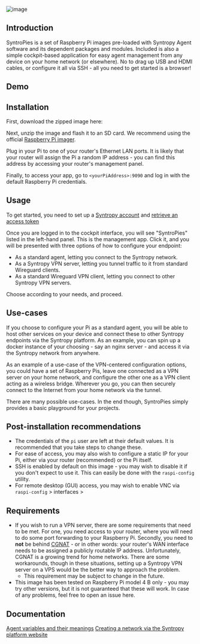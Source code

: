 ![image](https://user-images.githubusercontent.com/86206059/122754941-2d2b5100-d28c-11eb-916b-d1f5512dd5d0.png)

## Introduction

SyntroPies is a set of Raspberry Pi images pre-loaded with Syntropy Agent software and its dependent packages and modules. Included is also a simple cockpit-based application for easy agent management from any device on your home network (or elsewhere). No to drag up USB and HDMI cables, or configure it all via SSH - all you need to get started is a browser!


## Demo


## Installation
First, download the zipped image here:

Next, unzip the image and flash it to an SD card. We recommend using the official [Raspberry Pi imager](https://www.raspberrypi.org/software/).

Plug in your Pi to one of your router's Ethernet LAN ports. It is likely that your router will assign the Pi a random IP address - you can find this address by accessing your router's management panel.

Finally, to access your app, go to  ```<yourPiAddress>:9090``` and log in with the default Raspberry Pi credentials.

## Usage

To get started, you need to set up a [Syntropy account](https://www.syntropystack.com/) and [retrieve an access token](https://docs.syntropystack.com/docs/get-your-agent-token)

Once you are logged in to the cockpit interface, you will see "SyntroPies" listed in the left-hand panel. This is the management app. Click it, and you will be presented with three options of how to configure your endpoint:

* As a standard agent, letting you connect to the Syntropy network.
* As a Syntropy VPN server, letting you tunnel traffic to it from standard Wireguard clients.
* As a standard Wireguard VPN client, letting you connect to other Syntropy VPN servers.

Choose according to your needs, and proceed.

## Use-cases

If you choose to configure your Pi as a standard agent, you will be able to host other services on your device and connect these to other Syntropy endpoints via the Syntropy platform. As an example, you can spin up a docker instance of your choosing - say an nginx server - and access it via the Syntropy network from anywhere.

As an example of a use-case of the VPN-centered configuration options, you could have a set of Raspberry Pis, leave one connected as a VPN server on your home network, and configure the other one as a VPN client acting as a wireless bridge. Wherever you go, you can then securely connect to the Internet from your home network via the tunnel.

There are many possible use-cases. In the end though, SyntroPies simply provides a basic playground for your projects.


## Post-installation recommendations

* The credentials of the ```pi``` user are left at their default values. It is recommended that you take steps to change these.
* For ease of access, you may also wish to configure a static IP for your Pi, either via your router (recommended) or the Pi itself.
* SSH is enabled by default on this image - you may wish to disable it if you don't expect to use it. This can easily be done with the ```raspi-config``` utility.
* For remote desktop (GUI) access, you may wish to enable VNC via ```raspi-config``` > interfaces >

## Requirements
* If you wish to run a VPN server, there are some requirements that need to be met. For one, you need access to your router, where you will need to do some port forwarding to your Raspberry Pi. Secondly, you need to **not** be behind [CGNAT](https://en.wikipedia.org/wiki/Carrier-grade_NAT) - or in other words: your router's WAN interface needs to be assigned a publicly routable IP address. Unfortunately, CGNAT is a growing trend for home networks. There are some workarounds, though in these situations, setting up a Syntropy VPN server on a VPS would be the better way to approach the problem.
    * This  requirement may be subject to change in the future.
* This image has been tested on Raspberry Pi model 4 B only - you may try other versions, but it is not guaranteed that these will work. In case of any problems, feel free to open an issue here.

## Documentation
[Agent variables and their meanings](https://docs.syntropystack.com/docs/syntropy-agent-variables)
[Creating a network via the Syntropy platform website](https://docs.syntropystack.com/docs/create-network)

